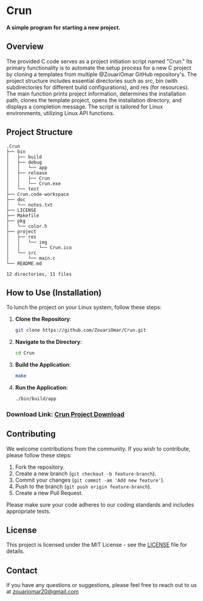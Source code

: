 # Crun

**A simple program for starting a new project.**

## Overview

The provided C code serves as a project initiation script named "Crun." Its primary functionality is to automate the setup process for a new C project by cloning a templates from multiple @ZouariOmar GitHub repository's. The project structure includes essential directories such as src, bin (with subdirectories for different build configurations), and res (for resources). The main function prints project information, determines the installation path, clones the template project, opens the installation directory, and displays a completion message. The script is tailored for Linux environments, utilizing Linux API functions.

## Project Structure

```plaintext
.Crun
├── bin
│   ├── build
│   ├── debug
│   │   └── app
│   ├── release
│   │   ├── Crun
│   │   └── Crun.exe
│   └── test
├── Crun.code-workspace
├── doc
│   └── notes.txt
├── LICENSE
├── Makefile
├── pkg
│   └── color.h
├── project
│   ├── res
│   │   └── img
│   │       └── Crun.ico
│   └── src
│       └── main.c
└── README.md

12 directories, 11 files
```

## How to Use (**Installation**)

To lunch the project on your Linux system, follow these steps:

1. **Clone the Repository**:

    ```sh
    git clone https://github.com/ZouariOmar/Crun.git
    ```

2. **Navigate to the Directory**:

    ```sh
    cd Crun
    ```

3. **Build the Application**:

    ```sh
    make
    ```

4. **Run the Application**:

    ```sh
    ./bin/build/app
    ```

### Download Link: [Crun Project Download](https://www.mediafire.com/file/zxp1u5lp3fnifzi/Crun.zip/file)

## Contributing

We welcome contributions from the community. If you wish to contribute, please follow these steps:

1. Fork the repository.
2. Create a new branch (`git checkout -b feature-branch`).
3. Commit your changes (`git commit -am 'Add new feature'`).
4. Push to the branch (`git push origin feature-branch`).
5. Create a new Pull Request.

Please make sure your code adheres to our coding standards and includes appropriate tests.

## License

This project is licensed under the MIT License - see the [LICENSE](LICENSE) file for details.

## Contact

If you have any questions or suggestions, please feel free to reach out to us at [zouariomar20@gmail.com](mailto:zouariomar20@gmail.com)
